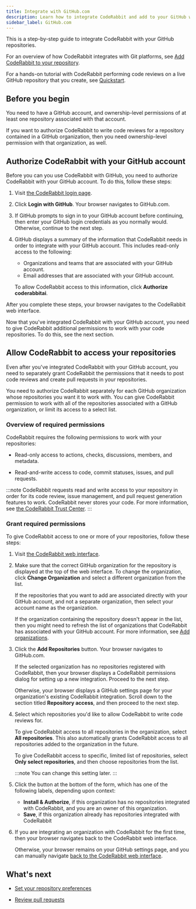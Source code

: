 ```yaml
---
title: Integrate with GitHub.com
description: Learn how to integrate CodeRabbit and add to your GitHub workflow.
sidebar_label: GitHub.com
---
```


This is a step-by-step guide to integrate CodeRabbit with your GitHub repositories.

For an overview of how CodeRabbit integrates with Git platforms, see
[Add CodeRabbit to your repository](/platforms).

For a hands-on tutorial with CodeRabbit performing code reviews on a live
GitHub repository that you create, see [Quickstart](/getting-started/quickstart).

## Before you begin

You need to have a GitHub account, and ownership-level permissions of at least one repository associated with that account.

If you want to authorize CodeRabbit to write code reviews for a repository contained in a GitHub organization, then you need ownership-level permission with that organization, as well.

## Authorize CodeRabbit with your GitHub account

Before you can you use CodeRabbit with GitHub, you need to
authorize CodeRabbit with your GitHub account. To do this, follow these steps:

1. Visit [the CodeRabbit login page](https://app.coderabbit.ai/login).

1. Click **Login with GitHub**. Your browser navigates to GitHub.com.

1. If GitHub prompts to sign in to your GitHub account before continuing, then enter your GitHub login credentials as you normally would. Otherwise, continue to the next step.

1. GitHub displays a summary of the information that CodeRabbit needs in order to integrate with your
   GitHub account. This includes read-only access to the following:

   - Organizations and teams that are associated with your GitHub account.
   - Email addresses that are associated with your GitHub account.

   To allow CodeRabbit access to this information, click **Authorize coderabbitai**.

After you complete these steps, your browser navigates to the CodeRabbit web interface.

Now that you've integrated CodeRabbit with your GitHub account, you need to give CodeRabbit additional permissions to work with your code repositories. To do this, see the next section.

## Allow CodeRabbit to access your repositories

Even after you've integrated CodeRabbit with your GitHub account, you need to
separately grant CodeRabbit the permissions that it needs to post code reviews and
create pull requests in your repositories.

You need to authorize CodeRabbit separately for each GitHub organization whose repositories you want it to work with. You can give CodeRabbit permission to
work with all of the repositories associated with a GitHub organization, or limit its access to a select list.

### Overview of required permissions

CodeRabbit requires the following permissions to work with your repositories:

- Read-only access to actions, checks, discussions, members, and metadata.

- Read-and-write access to code, commit statuses, issues, and pull requests.

:::note
CodeRabbit requests read and write access to your repository in order for its code review, issue management, and pull request generation features to work. CodeRabbit never stores your code. For more information, see [the CodeRabbit Trust Center](https://trust.coderabbit.ai).
:::

### Grant required permissions

To give CodeRabbit access to one or more of your repositories, follow these steps:

1. Visit [the CodeRabbit web interface](https://app.coderabbit.ai/settings/repositories).

1. Make sure that the correct GitHub organization for the repository is displayed
   at the top of the web interface. To change the organization, click **Change
   Organization** and select a different organization from the list.

   If the repositories that you want to add are associated directly with your GitHub account, and not a separate organization, then select your account name as the organization.

   If the organization containing the repository doesn't appear in the list, then you might
   need to refresh the list of organizations that CodeRabbit has associated with your
   GitHub account. For more information, see [Add organizations](/getting-started/adding-organizations).

1. Click the **Add Repositories** button. Your browser navigates to GitHub.com.

   If the selected organization has no repositories registered with CodeRabbit, then your browser displays a CodeRabbit permissions dialog for setting up a new integration. Proceed to the next step.

   Otherwise, your browser displays a GitHub settings page for your organization's existing CodeRabbit integration. Scroll down to the section titled **Repository access**, and then proceed to the next step.

1. Select which repositories you'd like to allow CodeRabbit to write code reviews for.

   To give CodeRabbit access to all repositories in the organization, select **All repositories**. This also automatically grants CodeRabbit access to all repositories added to the organization in the future.

   To give CodeRabbit access to specific, limited list of repositories, select **Only select repositories**, and then choose repositories from the list.

   :::note
   You can change this setting later.
   :::

1. Click the button at the bottom of the form, which has one of the following labels, depending upon context:

   - **Install & Authorize**, if this organization has no repositories integrated with CodeRabbit, and you are an owner of this organization.
   - **Save**, if this organization already has repositories integrated with CodeRabbit

1. If you are integrating an organization with CodeRabbit for the first time, then your browser navigates back to the CodeRabbit web interface.

   Otherwise, your browser remains on your GitHub settings page, and you can manually navigate [back to the CodeRabbit web interface](https://app.coderabbit.ai/settings/repositories).

## What's next

- [Set your repository preferences](/guides/repository-settings)

- [Review pull requests](/guides/code-review-overview)
